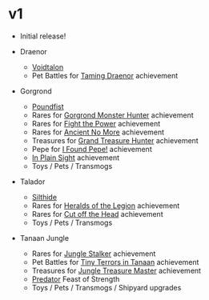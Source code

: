 # v1

* Initial release!


* Draenor
  * [Voidtalon](https://www.wowhead.com/item=121815/voidtalon-of-the-dark-star)
  * Pet Battles for [Taming Draenor](https://www.wowhead.com/achievement=9724/taming-draenor) achievement


* Gorgrond
  * [Poundfist](https://www.wowhead.com/npc=50985/poundfist)
  * Rares for [Gorgrond Monster Hunter](https://www.wowhead.com/achievement=9400/gorgrond-monster-hunter) achievement
  * Rares for [Fight the Power](https://www.wowhead.com/achievement=9655/fight-the-power) achievement
  * Rares for [Ancient No More](https://www.wowhead.com/achievement=9678/ancient-no-more) achievement
  * Treasures for [Grand Treasure Hunter](https://www.wowhead.com/achievement=9728/grand-treasure-hunter) achievement
  * Pepe for [I Found Pepe!](https://www.wowhead.com/achievement=10053/i-found-pepe) achievement
  * [In Plain Sight](https://www.wowhead.com/achievement=9656/in-plain-sight) achievement
  * Toys / Pets / Transmogs


* Talador
  * [Silthide](https://www.wowhead.com/npc=51015/silthide)
  * Rares for [Heralds of the Legion](https://www.wowhead.com/achievement=9638/heralds-of-the-legion) achievement
  * Rares for [Cut off the Head](https://www.wowhead.com/achievement=9633/cut-off-the-head) achievement
  * Toys / Pets / Transmogs


* Tanaan Jungle
  * Rares for [Jungle Stalker](https://www.wowhead.com/achievement=10070/jungle-stalker) achievement
  * Pet Battles for [Tiny Terrors in Tanaan](https://www.wowhead.com/achievement=10052/tiny-terrors-in-tanaan)
    achievement
  * Treasures for [Jungle Treasure Master](https://www.wowhead.com/achievement=10262/jungle-treasure-master) achievement
  * [Predator](https://www.wowhead.com/achievement=10334/predator) Feast of Strength
  * Toys / Pets / Transmogs / Shipyard upgrades
